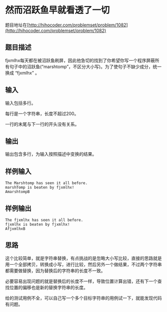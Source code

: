 # 然而沼跃鱼早就看透了一切

题目地址在[http://hihocoder.com/problemset/problem/1082](http://hihocoder.com/problemset/problem/1082)

## 题目描述

fjxmlhx每天都在被沼跃鱼刷屏，因此他急切的找到了你希望你写一个程序屏蔽所有句子中的沼跃鱼(“marshtomp”，不区分大小写)。为了使句子不缺少成分，统一换成 “fjxmlhx” 。

## 输入
输入包括多行。

每行是一个字符串，长度不超过200。

一行的末尾与下一行的开头没有关系。

## 输出
输出包含多行，为输入按照描述中变换的结果。

## 样例输入
```
The Marshtomp has seen it all before.
marshTomp is beaten by fjxmlhx!
AmarshtompB
```
## 样例输出
```
The fjxmlhx has seen it all before.
fjxmlhx is beaten by fjxmlhx!
AfjxmlhxB
```

## 思路
这个比较简单，就是字符串替换，有点挑战的是忽略大小写比较，直接的思路就是用一个全部拷贝，转换成小写，进行比较，然后另外一个做结果，不过两个字符串都需要做替换，因为替换后的字符串的长度不一致。

必要容易出现问题的就是替换后的长度不一样，导致位置计算出错，还有下一个查找位置的偏移也是新的替换字符串的长度。

给的测试用例不全，可以自己写一个多个目标字符串的用例试一下，就能发现代码有问题。